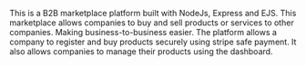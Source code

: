 This is a B2B marketplace platform built with NodeJs, Express and EJS. This marketplace allows companies to buy and sell products or services to other companies. Making business-to-business easier. The platform allows a company to register and buy products securely using stripe safe payment. It also allows companies to manage their products using the dashboard.
